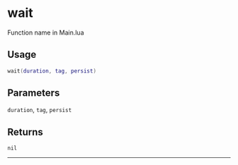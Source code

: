 # wait
Function name in Main.lua
## Usage
```lua
wait(duration, tag, persist)
```
## Parameters
`duration`, `tag`, `persist`
## Returns
`nil`

---